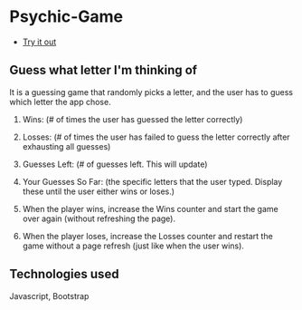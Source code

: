# Psychic-Game

* [Try it out](https://nmalk.github.io/Psychic-Game/)

## Guess what letter I'm thinking of

It is a guessing game that randomly picks a letter, and the user has to guess which letter the app chose.

1. Wins: (# of times the user has guessed the letter correctly)

2. Losses: (# of times the user has failed to guess the letter correctly after exhausting all guesses)

3. Guesses Left: (# of guesses left. This will update)

4. Your Guesses So Far: (the specific letters that the user typed. Display these until the user either wins or loses.)

5. When the player wins, increase the Wins counter and start the game over again (without refreshing the page).

6. When the player loses, increase the Losses counter and restart the game without a page refresh (just like when the user wins).

## Technologies used

Javascript, Bootstrap